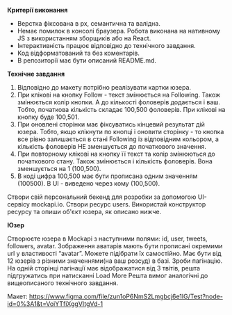 <b>Критерії виконання </b>

- Верстка фіксована в рх, семантична та валідна. 
- Немає помилок в консолі браузера. Робота виконана на нативному JS з використанням зборщиків або на React. 
- Інтерактивність працює відповідно до технічного завдання. 
- Код відформатований та без коментарів. 
- В репозиторії має бути описаний README.md. 

<b>Технічне завдання </b>

1. Відповідно до макету потрібно реалізувати картки юзера. 
2. При клікові на кнопку Follow - текст змінюється на Following. Також змінюється колір кнопки. А до кількості фоловерів додається і ваш. Тобто, початкова кількість складає 100,500 фоловерів. При клікові на кнопку буде 100,501.
3. При оновлені сторінки має фіксуватись кінцевий результат дій юзера. Тобто, якщо клікнути по кнопці і оновити сторінку - то кнопка все рівно залишається в стані Following із відповідним кольором, а кількість фоловерів НЕ зменшується до початкового значення. 
4. При повторному клікові на кнопку її текст та колір змінюються до початкового стану. Також змінюється і кількість фоловерів. Вона зменшується на 1 (100,500). 
5. В коді цифра 100,500 має бути прописана одним значенням (100500). В UI - виведено через кому (100,500). 

Створи свій персональний бекенд для розробки за допомогою UI-сервісу mockapi.io. Створи ресурс users. Використай конструктор ресурсу та опиши об'єкт юзера, як описано нижче.

<b>Юзер</b>

Створюєте юзера в Mockapi з наступними полями: id, user, tweets, followers, avatar. Зображення аватарів мають бути прописані окремими url у властивості “avatar”. Можете підібрати їх самостійно. Має бути від 12 юзерів з різними значеннями(на ваш розсуд) в базі. Зроби пагінацію. На одній сторінці пагінації має відображатися від 3 твітів, решта підгружатись при натисканні Load More Решта вимог аналогічні до вищеописаного технічного завдання.

Макет: https://www.figma.com/file/zun1oP6NmS2Lmgbcj6e1IG/Test?node-id=0%3A1&t=VoiYTfiXggVItgVd-1